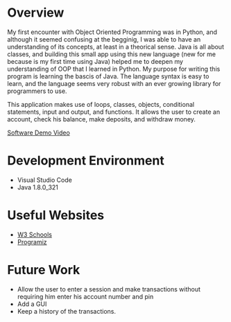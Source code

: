 # Overview
My first encounter with Object Oriented Programming was in Python, and although it seemed confusing at the begginig, I was able to have an understanding of its concepts, at least in a theorical sense. Java is all about classes, and building this small app using this new language (new for me because is my first time using Java) helped me to deepen my understanding of OOP that I learned in Python. My purpose for writing this program is learning the bascis of Java. The language syntax is easy to learn, and the language seems very robust with an ever growing library for programmers to use.

This application makes use of loops, classes, objects, conditional statements, input and output, and functions. It allows the user to create an account, check his balance, make deposits, and withdraw money. 


[Software Demo Video](http://youtube.link.goes.here)

# Development Environment

- Visual Studio Code
- Java 1.8.0_321

# Useful Websites


* [W3 Schools](https://www.w3schools.com/java/default.asp)
* [Programiz](https://www.programiz.com/java-programming)

# Future Work
* Allow the user to enter a session and make transactions without requiring him enter his account number and pin
* Add a GUI
* Keep a history of the transactions.